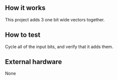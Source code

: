 <!---

This file is used to generate your project datasheet. Please fill in the information below and delete any unused
sections.

You can also include images in this folder and reference them in the markdown. Each image must be less than
512 kb in size, and the combined size of all images must be less than 1 MB.
-->

## How it works

This project adds 3 one bit wide vectors together.

## How to test

Cycle all of the input bits, and verify that it adds them.

## External hardware

None
